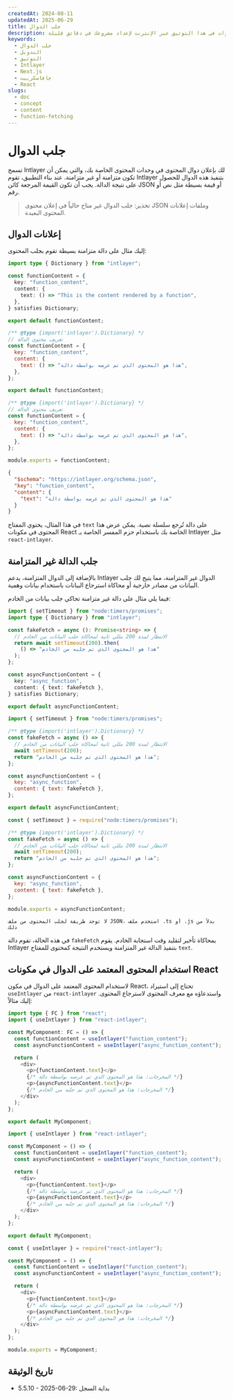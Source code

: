 ```yaml
---
createdAt: 2024-08-11
updatedAt: 2025-06-29
title: جلب الدوال
description: اكتشف كيفية إعلان واستخدام جلب الدوال في موقعك متعدد اللغات. اتبع الخطوات في هذا التوثيق عبر الإنترنت لإعداد مشروعك في دقائق قليلة.
keywords:
  - جلب الدوال
  - التدويل
  - التوثيق
  - Intlayer
  - Next.js
  - جافاسكريبت
  - React
slugs:
  - doc
  - concept
  - content
  - function-fetching
---
```


# جلب الدوال

تسمح Intlayer لك بإعلان دوال المحتوى في وحدات المحتوى الخاصة بك، والتي يمكن أن تكون متزامنة أو غير متزامنة. عند بناء التطبيق، تقوم Intlayer بتنفيذ هذه الدوال للحصول على نتيجة الدالة. يجب أن تكون القيمة المرجعة كائن JSON أو قيمة بسيطة مثل نص أو رقم.

> تحذير: جلب الدوال غير متاح حالياً في إعلان محتوى JSON وملفات إعلانات المحتوى البعيدة.

## إعلانات الدوال

إليك مثال على دالة متزامنة بسيطة تقوم بجلب المحتوى:

```typescript fileName="**/*.content.ts" contentDeclarationFormat="typescript"
import type { Dictionary } from "intlayer";

const functionContent = {
  key: "function_content",
  content: {
    text: () => "This is the content rendered by a function",
  },
} satisfies Dictionary;

export default functionContent;
```

```javascript fileName="**/*.content.mjs" contentDeclarationFormat="esm"
/** @type {import('intlayer').Dictionary} */
// تعريف محتوى الدالة
const functionContent = {
  key: "function_content",
  content: {
    text: () => "هذا هو المحتوى الذي تم عرضه بواسطة دالة",
  },
};

export default functionContent;
```

```javascript fileName="**/*.content.cjs" contentDeclarationFormat="commonjs"
/** @type {import('intlayer').Dictionary} */
// تعريف محتوى الدالة
const functionContent = {
  key: "function_content",
  content: {
    text: () => "هذا هو المحتوى الذي تم عرضه بواسطة دالة",
  },
};

module.exports = functionContent;
```

```json fileName="**/*.content.json" contentDeclarationFormat="json"
{
  "$schema": "https://intlayer.org/schema.json",
  "key": "function_content",
  "content": {
    "text": "هذا هو المحتوى الذي تم عرضه بواسطة دالة"
  }
}
```

في هذا المثال، يحتوي المفتاح `text` على دالة تُرجع سلسلة نصية. يمكن عرض هذا المحتوى في مكونات React الخاصة بك باستخدام حزم المفسر الخاصة بـ Intlayer مثل `react-intlayer`.

## جلب الدالة غير المتزامنة

بالإضافة إلى الدوال المتزامنة، يدعم Intlayer الدوال غير المتزامنة، مما يتيح لك جلب البيانات من مصادر خارجية أو محاكاة استرجاع البيانات باستخدام بيانات وهمية.

فيما يلي مثال على دالة غير متزامنة تحاكي جلب بيانات من الخادم:

```typescript fileName="**/*.content.ts" contentDeclarationFormat="typescript"
import { setTimeout } from "node:timers/promises";
import type { Dictionary } from "intlayer";

const fakeFetch = async (): Promise<string> => {
  // الانتظار لمدة 200 مللي ثانية لمحاكاة جلب البيانات من الخادم
  return await setTimeout(200).then(
    () => "هذا هو المحتوى الذي تم جلبه من الخادم"
  );
};

const asyncFunctionContent = {
  key: "async_function",
  content: { text: fakeFetch },
} satisfies Dictionary;

export default asyncFunctionContent;
```

```javascript fileName="**/*.content.mjs" contentDeclarationFormat="esm"
import { setTimeout } from "node:timers/promises";

/** @type {import('intlayer').Dictionary} */
const fakeFetch = async () => {
  // الانتظار لمدة 200 مللي ثانية لمحاكاة جلب البيانات من الخادم
  await setTimeout(200);
  return "هذا هو المحتوى الذي تم جلبه من الخادم";
};

const asyncFunctionContent = {
  key: "async_function",
  content: { text: fakeFetch },
};

export default asyncFunctionContent;
```

```javascript fileName="**/*.content.cjs" contentDeclarationFormat="commonjs"
const { setTimeout } = require("node:timers/promises");

/** @type {import('intlayer').Dictionary} */
const fakeFetch = async () => {
  // الانتظار لمدة 200 مللي ثانية لمحاكاة جلب البيانات من الخادم
  await setTimeout(200);
  return "هذا هو المحتوى الذي تم جلبه من الخادم";
};

const asyncFunctionContent = {
  key: "async_function",
  content: { text: fakeFetch },
};

module.exports = asyncFunctionContent;
```

```plaintext fileName="**/*.content.json" contentDeclarationFormat="json"
لا توجد طريقة لجلب المحتوى من ملف JSON، استخدم ملف .ts أو .js بدلاً من ذلك
```

في هذه الحالة، تقوم دالة `fakeFetch` بمحاكاة تأخير لتقليد وقت استجابة الخادم. يقوم Intlayer بتنفيذ الدالة غير المتزامنة ويستخدم النتيجة كمحتوى للمفتاح `text`.

## استخدام المحتوى المعتمد على الدوال في مكونات React

لاستخدام المحتوى المعتمد على الدوال في مكون React، تحتاج إلى استيراد `useIntlayer` من `react-intlayer` واستدعاؤه مع معرف المحتوى لاسترجاع المحتوى. إليك مثالاً:

```typescript fileName="**/*.jsx" codeFormat="typescript"
import type { FC } from "react";
import { useIntlayer } from "react-intlayer";

const MyComponent: FC = () => {
  const functionContent = useIntlayer("function_content");
  const asyncFunctionContent = useIntlayer("async_function_content");

  return (
    <div>
      <p>{functionContent.text}</p>
      {/* المخرجات: هذا هو المحتوى الذي تم عرضه بواسطة دالة */}
      <p>{asyncFunctionContent.text}</p>
      {/* المخرجات: هذا هو المحتوى الذي تم جلبه من الخادم */}
    </div>
  );
};

export default MyComponent;
```

```javascript fileName="**/*.mjx" codeFormat="esm"
import { useIntlayer } from "react-intlayer";

const MyComponent = () => {
  const functionContent = useIntlayer("function_content");
  const asyncFunctionContent = useIntlayer("async_function_content");

  return (
    <div>
      <p>{functionContent.text}</p>
      {/* المخرجات: هذا هو المحتوى الذي تم عرضه بواسطة دالة */}
      <p>{asyncFunctionContent.text}</p>
      {/* المخرجات: هذا هو المحتوى الذي تم جلبه من الخادم */}
    </div>
  );
};

export default MyComponent;
```

```javascript fileName="**/*.cjs" codeFormat="commonjs"
const { useIntlayer } = require("react-intlayer");

const MyComponent = () => {
  const functionContent = useIntlayer("function_content");
  const asyncFunctionContent = useIntlayer("async_function_content");

  return (
    <div>
      <p>{functionContent.text}</p>
      {/* المخرجات: هذا هو المحتوى الذي تم عرضه بواسطة دالة */}
      <p>{asyncFunctionContent.text}</p>
      {/* المخرجات: هذا هو المحتوى الذي تم جلبه من الخادم */}
    </div>
  );
};

module.exports = MyComponent;
```

## تاريخ الوثيقة

- 5.5.10 - 2025-06-29: بداية السجل
